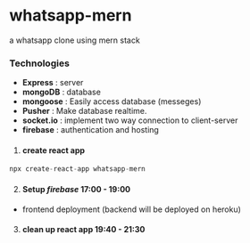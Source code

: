 # whatsapp-mern
a whatsapp clone using mern stack

### Technologies
  + **Express** : server
  + **mongoDB** : database
  + **mongoose** : Easily access database (messeges)
  + **Pusher** : Make database realtime. 
  + **socket.io** : implement two way connection to client-server
  + **firebase** : authentication and hosting

1. #### create react app ####
  ```javascript
  npx create-react-app whatsapp-mern
  ```
2. #### Setup *firebase* 17:00 - 19:00 
  + frontend deployment (backend will be deployed on heroku)
  
3. #### clean up react app 19:40 - 21:30